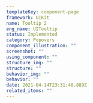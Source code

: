 ```yaml
---
templateKey: component-page
framework: UIKit
name: Tooltip 2
eng_name: UITooltip
status: Implemented
category: Popovers
component_illustration: ""
screenshot: ""
using_component: ""
structure_img: ""
structure: ""
behavior_img: ""
behavior: ""
date: 2021-04-14T23:31:40.889Z
related_items: ""
---
```

